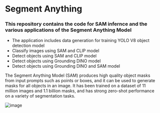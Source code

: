 # Segment Anything
### This repository contains the code for SAM infernce and the various applications of the Segment Anything Model
* The application includes data generation for training YOLO V8 object detection model
* Classify images using SAM and CLIP model
* Detect objects using SAM and CLIP model
* Detect objects using Grounding DINO model
* Detect objects using Grounding DINO and SAM model

The Segment Anything Model (SAM) produces high quality object masks from input prompts such as points or boxes, and it can be used to generate masks for all objects in an image. It has been trained on a dataset of 11 million images and 1.1 billion masks, and has strong zero-shot performance on a variety of segmentation tasks.

![image](https://github.com/akewarmayur/SegmentAnything/assets/31464781/757bbda2-9543-44b7-bf6a-15dfd164899b)

